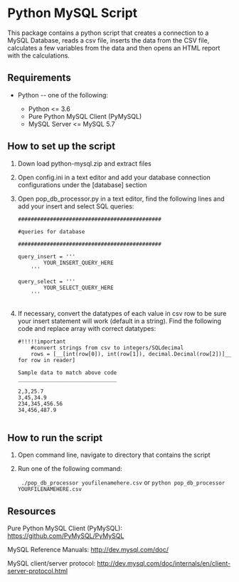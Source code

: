 Python MySQL Script
=======

This package contains a python script that creates a connection to a MySQL Database, reads a csv file, 
inserts the data from the CSV file, calculates a few variables from the data and then opens an HTML 
report with the calculations. 


Requirements
-------------

* Python -- one of the following:

  - Python <= 3.6
  - Pure Python MySQL Client (PyMySQL)
  - MySQL Server <= MySQL 5.7



How to set up the script
-------------
 1. Down load python-mysql.zip and extract files
 
 2. Open config.ini in a text editor and add your database connection configurations under the [database] section
 
 3. Open pop_db_processor.py in a text editor, find the following lines and add your insert and select SQL queries:
 
    ```
    #############################################
    
    #queries for database

    #############################################

    query_insert = '''
            YOUR_INSERT_QUERY_HERE
        '''

    query_select = '''
            YOUR_SELECT_QUERY_HERE
        '''


4. If necessary, convert the datatypes of each value in csv row to be sure your insert statement will work (default in a string). Find the following
code and replace array with correct datatypes:

    ```
    #!!!!!important
        #convert strings from csv to integers/SQLdecimal
        rows = [__[int(row[0]), int(row[1]), decimal.Decimal(row[2])]__ for row in reader]
        
    Sample data to match above code
    _______________________________
    
    2,3,25.7
    3,45,34.9
    234,345,456.56
    34,456,487.9


How to run the script
------------- 
 1. Open command line, navigate to directory that contains the script
 2. Run one of the following command:

    `` ./pop_db_processor youfilenamehere.csv`` or ``python pop_db_processor YOURFILENAMEHERE.csv ``

Resources
---------

Pure Python MySQL Client (PyMySQL): https://github.com/PyMySQL/PyMySQL

MySQL Reference Manuals: http://dev.mysql.com/doc/

MySQL client/server protocol:
http://dev.mysql.com/doc/internals/en/client-server-protocol.html
